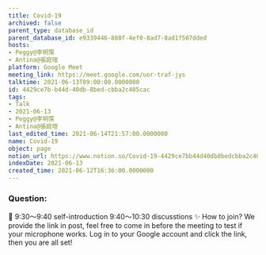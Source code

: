 ```yaml
---
title: Covid-19
archived: false
parent_type: database_id
parent_database_id: e9339446-880f-4ef0-8ad7-8ad1f507dded
hosts:
- Peggy@李明霈
- Antina@張庭瑄
platform: Google Meet
meeting_link: https://meet.google.com/uor-traf-jys
talktime: 2021-06-13T09:00:00.0000000
id: 4429ce7b-b44d-40db-8bed-cbba2c405cac
tags:
- Talk
- 2021-06-13
- Peggy@李明霈
- Antina@張庭瑄
last_edited_time: 2021-06-14T21:57:00.0000000
name: Covid-19
object: page
notion_url: https://www.notion.so/Covid-19-4429ce7bb44d40db8bedcbba2c405cac
indexDate: 2021-06-13
created_time: 2021-06-12T16:36:00.0000000
---
```


### Question:


   
   
   
   
   
📅
9:30～9:40 self-introduction
9:40～10:30 discusstions
✨
How to join?
We provide the link in post, feel free to come in before the meeting to test if your microphone works. Log in to your Google account and click the link, then you are all set!

